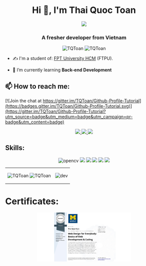 <h1 align="center">Hi 👋, I'm Thai Quoc Toan</h1>
<p align="center"><img src="https://img.icons8.com/color/48/000000/vietnam-circular.png"/></p>
<h3 align="center">A fresher developer from Vietnam </h3>
<p align="center"> <img src="https://komarev.com/ghpvc/?username=TQToan" alt="TQToan" /> <img src="https://badges.pufler.dev/repos/TQToan" alt="TQToan" /> </p>

- ✍ I'm a student of: [FPT University HCM](https://hcmuni.fpt.edu.vn/) (FTPU).

- 🌱 I’m currently learning **Back-end Development**


## 📫 How to reach me:

[![Join the chat at https://gitter.im/TQToan/Github-Profile-Tutorial](https://badges.gitter.im/TQToan/Github-Profile-Tutorial.svg)](https://gitter.im/TQToan/Github-Profile-Tutorial?utm_source=badge&utm_medium=badge&utm_campaign=pr-badge&utm_content=badge)

<p align="center">
  <a href="https://www.facebook.com/to.toan.56808" alt="Facebook">
    <img src="https://img.icons8.com/fluent/48/000000/facebook-new.png" target="_blank" />
  </a> 
  <a href="https://github.com/TQToan" alt="Github">
    <img src="https://img.icons8.com/fluent/48/000000/github.png"/>
  </a> 
  <a href="mailto:toantq.12c3.bc1819@gmail.com" alt="Email">
    <img src="https://img.icons8.com/fluent/48/000000/mailing.png"/>
  </a>
</p>

## Skills:
<p align="center">
  <img src="https://www.vectorlogo.zone/logos/opencv/opencv-icon.svg" alt="opencv" width="48" height="48"/> 
  <img src="https://img.icons8.com/color/48/000000/microsoft-sql-server.png"/>
  <img src="https://img.icons8.com/color/2x/tomcat.png"/>
  <img src="https://img.icons8.com/color/344/jira.png"/>
  <img src="https://img.icons8.com/color/48/000000/git.png"/>
  <img src="https://img.icons8.com/glyph-neue/2x/github.png"/>
</p>

<table style="width:100%;">
  <tr>
    <td>
      <img src="https://github-readme-stats.vercel.app/api/top-langs/?username=TQToan&bg_color=FFFFFF00&text_color=179fa3&layout=compact&hide=CSS&langs_count=10&custom_title=Top%20ngôn%20ngữ%20được%20dùng" alt="TQToan" width="100%"/>
      <img src="https://github-readme-stats.vercel.app/api?username=TQToan&bg_color=FFFFFF00&text_color=179fa3&show_icons=true&count_private=true&include_all_commits=true&custom_title=Hoạt%20động%20trên%20Github" alt="TQToan" width="100%"/>
    </td>
    <td>
      <p align="center"> 
        <img src="https://cdn.dribbble.com/users/1059583/screenshots/4171367/coding-freak.gif" alt="dev" width="100%"/>
      </p>
    </td>
  </tr>
</table>

# Certificates:

<p align="center">
  <a href="https://github.com/TQToan/Coursera/blob/main/WebDesign/CERTIFICATE.jpeg">
    <img alt="Web Design For Everyone" title="Web Design For Everyone" src="https://github.com/TQToan/Coursera/blob/main/WebDesign/CERTIFICATE.jpeg" width="300px" />
  </a>
</p>
